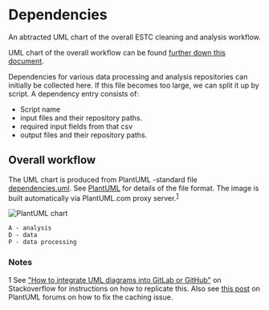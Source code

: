 # Dependencies

An abtracted UML chart of the overall ESTC cleaning and analysis workflow.

UML chart of the overall workflow can be found [further down this document](#overall-workflow).

Dependencies for various data processing and analysis repositories can initially be collected here. If this file becomes too large, we can split it up by script. 
A dependency entry consists of:
* Script name
* input files and their repository paths.
* required input fields from that csv
* output files and their repository paths.

## Overall workflow
The UML chart is produced from PlantUML -standard file [dependencies.uml](./dependencies.uml). See [PlantUML](http://plantuml.com/) for details of the file format. The image is built automatically via PlantUML.com proxy server.<sup>[1](#note1)</sup>

![PlantUML chart](http://www.plantuml.com/plantuml/proxy?cache=no&src=https://raw.githubusercontent.com/COMHIS/estc-workflow/master/dependencies/dependencies.uml&fmt=png)
```
A - analysis
D - data
P - data processing
```

### Notes
<a name="note1">1</a> See ["How to integrate UML diagrams into GitLab or GitHub"](https://stackoverflow.com/questions/32203610/how-to-integrate-uml-diagrams-into-gitlab-or-github) on Stackoverflow for instructions on how to replicate this. Also see [this post](http://forum.plantuml.net/7163/githubs-aggressive-caching-prevent-diagrams-updated-markdown) on PlantUML forums on how to fix the caching issue.

